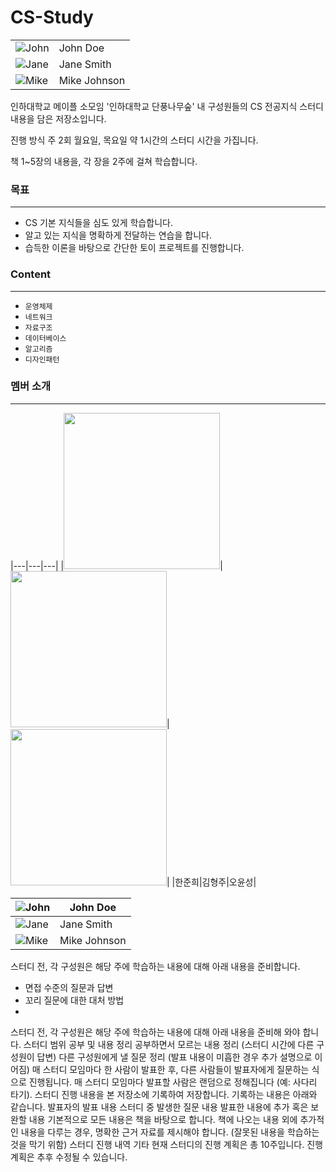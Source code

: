 # CS-Study

|  |  |
|--|--|
| ![John](https://example.com/john.jpg) | John Doe |
| ![Jane](https://example.com/jane.jpg) | Jane Smith |
| ![Mike](https://example.com/mike.jpg) | Mike Johnson |

인하대학교 메이플 소모임 '인하대학교 단풍나무숲' 내 구성원들의 CS 전공지식 스터디 내용을 담은 저장소입니다.

진행 방식
주 2회 월요일, 목요일 약 1시간의 스터디 시간을 가집니다.

책 1~5장의 내용을, 각 장을 2주에 걸쳐 학습합니다.

### 목표 
---
- CS 기본 지식들을 심도 있게 학습합니다.
- 알고 있는 지식을 명확하게 전달하는 연습을 합니다.
- 습득한 이론을 바탕으로 간단한 토이 프로젝트를 진행합니다.  

### Content 
--- 
- `운영체제`
- `네트워크`
- `자료구조`
- `데이터베이스`
- `알고리즘`
- `디자인패턴`


### 멤버 소개
---
|---|---|---|
|<img src="https://github.com/Inha-CS-Study/CS-Study/assets/42116216/fa71d472-e804-4498-8b0c-b8b9a1904740" width="250" height="250"/>|<img src="https://github.com/Inha-CS-Study/CS-Study/assets/42116216/fa71d472-e804-4498-8b0c-b8b9a1904740" width="250" height="250"/>|<img src="https://github.com/Inha-CS-Study/CS-Study/assets/42116216/fa71d472-e804-4498-8b0c-b8b9a1904740" width="250" height="250"/>|
|한준희|김형주|오윤성|

| ![John](https://example.com/john.jpg) | John Doe |
| --- | --- |
| ![Jane](https://example.com/jane.jpg) | Jane Smith |
| ![Mike](https://example.com/mike.jpg) | Mike Johnson |


스터디 전, 각 구성원은 해당 주에 학습하는 내용에 대해 아래 내용을 준비합니다. 
- 면접 수준의 질문과 답변
- 꼬리 질문에 대한 대처 방법
- 
   

스터디 전, 각 구성원은 해당 주에 학습하는 내용에 대해 아래 내용을 준비해 와야 합니다.
스터디 범위 공부 및 내용 정리
공부하면서 모르는 내용 정리 (스터디 시간에 다른 구성원이 답변)
다른 구성원에게 낼 질문 정리 (발표 내용이 미흡한 경우 추가 설명으로 이어짐)
매 스터디 모임마다 한 사람이 발표한 후, 다른 사람들이 발표자에게 질문하는 식으로 진행됩니다.
매 스터디 모임마다 발표할 사람은 랜덤으로 정해집니다 (예: 사다리 타기).
스터디 진행 내용을 본 저장소에 기록하여 저장합니다. 기록하는 내용은 아래와 같습니다.
발표자의 발표 내용
스터디 중 발생한 질문 내용
발표한 내용에 추가 혹은 보완할 내용
기본적으로 모든 내용은 책을 바탕으로 합니다. 책에 나오는 내용 외에 추가적인 내용을 다루는 경우, 명확한 근거 자료를 제시해야 합니다. (잘못된 내용을 학습하는 것을 막기 위함)
스터디 진행 내역
기타
현재 스터디의 진행 계획은 총 10주입니다. 진행 계획은 추후 수정될 수 있습니다.
